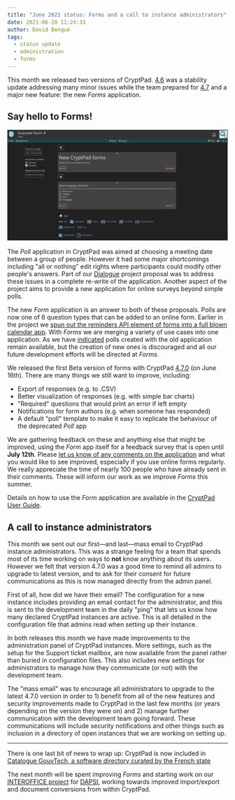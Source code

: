 ```yaml
---
title: "June 2021 status: Forms and a call to instance administrators"
date: 2021-06-28 11:24:33
author: David Benqué
tags:
  - status update
  - administration
  - forms
---
```


This month we released two versions of CryptPad. [4.6](https://github.com/xwiki-labs/cryptpad/releases/tag/4.6.0) was a stability update addressing many minor issues while the team prepared for [4.7](https://github.com/xwiki-labs/cryptpad/releases/tag/4.7.0) and a major new feature: the new *Forms* application.

## Say hello to Forms!

![Preview of the new Form application](/images/form-preview.png)  

The *Poll* application in CryptPad was aimed at choosing a meeting date between a group of people. However it had some major shortcomings including "all or nothing" edit rights where participants could modify other people's answers. Part of our [Dialogue](https://nlnet.nl/project/CryptPadForms/) project proposal was to address these issues in a complete re-write of the application. Another aspect of the project aims to provide a new application for online surveys beyond simple polls.   

The new *Form* application is an answer to both of these proposals. Polls are now one of 8 question types that can be added to an online form. Earlier in the project we [spun out the reminders API element of forms into a full blown calendar app](https://blog.cryptpad.fr/2021/04/26/status-april-2021/). With *Forms* we are merging a variety of use cases into one application. As we have [indicated](https://social.weho.st/@cryptpad/106419898274848746) polls created with the old application remain available, but the creation of new ones is discouraged and all our future development efforts will be directed at *Forms*.  

We released the first Beta version of forms with CryptPad [4.7.0](https://github.com/xwiki-labs/cryptpad/releases/tag/4.7.0) (on June 16th). There are many things we still want to improve, including:   

- Export of responses (e.g. to .CSV)  
- Better visualization of responses (e.g. with simple bar charts)  
- "Required" questions that would print an error if left empty  
- Notifications for form authors (e.g. when someone has responded)  
- A default "poll" template to make it easy to replicate the behaviour of the deprecated *Poll* app  

We are gathering feedback on these and anything else that might be improved, using the *Form* app itself for a feedback survey that is open until **July 12th**. Please [let us know of any comments on the application](https://cryptpad.fr/form/#/2/form/view/gYs4QS7DetInCXy0z2CQoUW6CwN6kaR2utGsftDzp58/) and what you would like to see improved, especially if you use online forms regularly. We really appreciate the time of nearly 100 people who have already sent in their comments. These will inform our work as we improve *Forms* this summer.  

Details on how to use the *Form* application are available in the [CryptPad User Guide](https://docs.cryptpad.fr/en/user_guide/apps/form.html).  


## A call to instance administrators

This month we sent out our first—and last—mass email to CryptPad instance administrators. This was a strange feeling for a team that spends most of its time working on ways to **not** know anything about its users. However we felt that version 4.7.0 was a good time to remind all admins to upgrade to latest version, and to ask for their consent for future communications as this is now managed directly from the admin panel.  

First of all, how did we have their email? The configuration for a new instance includes providing an email contact for the administrator, and this is sent to the development team in the daily "ping" that lets us know how many declared CryptPad instances are active. This is all detailed in the configuration file that admins read when setting up their instance.  

In both releases this month we have made improvements to the administration panel of CryptPad instances. More settings, such as the setup for the Support ticket mailbox, are now available from the panel rather than buried in configuration files. This also includes new settings for administrators to manage how they communicate (or not) with the development team.   

The "mass email" was to encourage all administrators to upgrade to the latest 4.7.0 version in order to 1) benefit from all of the new features and security improvements made to CryptPad in the last few months (or years depending on the version they were on) and 2) manage further communication with the development team going forward. These communications will include security notifications and other things such as inclusion in a directory of open instances that we are working on setting up.   

---  

There is one last bit of news to wrap up: CryptPad is now included in [Catalogue GouvTech, a software directory curated by the French state](https://catalogue.numerique.gouv.fr/solutions/cryptpad)  

The next month will be spent improving *Forms* and starting work on our [INTEROFFICE project](https://blog.cryptpad.fr/2021/04/26/status-april-2021/) for [DAPSI](https://dapsi.ngi.eu), working towards improved import/export and document conversions from within CryptPad.  

